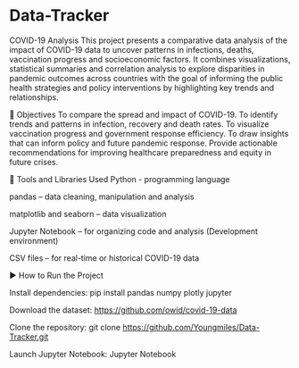 # Data-Tracker

COVID-19 Analysis
This project presents a comparative data analysis of the impact of COVID-19 data to uncover patterns in infections, deaths, vaccination progress and socioeconomic factors.
It combines visualizations, statistical summaries and correlation analysis to explore disparities in pandemic outcomes across countries with the goal of informing the public health strategies and policy interventions by highlighting key trends and relationships.

🎯 Objectives
To compare the spread and impact of COVID-19.
To identify trends and patterns in infection, recovery and death rates.
To visualize vaccination progress and government response efficiency.
To draw insights that can inform policy and future pandemic response.
Provide actionable recommendations for improving healthcare preparedness and equity in future crises.

🧰 Tools and Libraries Used
Python -  programming language

pandas – data cleaning, manipulation and analysis

matplotlib and seaborn – data visualization

Jupyter Notebook – for organizing code and analysis (Development environment)

CSV files – for real-time or historical COVID-19 data 


▶️ How to Run the Project

Install dependencies:
pip install pandas numpy plotly jupyter

Download the dataset: 
https://github.com/owid/covid-19-data

Clone the repository:
git clone https://github.com/Youngmiles/Data-Tracker.git

Launch Jupyter Notebook:
Jupyter Notebook
